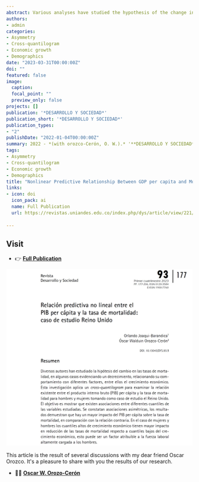```yaml
---
abstract: Various analyses have studied the hypothesis of the change in mortality rates, finding, in some cases, a decrease, which has been associated to different factors, including economic growth. This study applies a cross-quantilogram to study the relationship between GDP per capita and the mortality rate for both men and women, taking the United Kingdom as a case study. The objective is to show that there are associations between different quantiles of the variables studied. It is found that there are asymmetric associations, the results show that there is a greater impact of GDP (Gross domestic product) per capita on the mortality rate, compared to the opposite relationship. In the case of women and men, high quantiles of economic growth have a greater impact on reducing mortality rates compared to low quantiles of economic growth, this may be a factor that can be attributed to the highly loaded labor force for males.
authors:
- admin
categories:
- Asymmetry
- Cross-quantilogram
- Economic growth
- Demographics
date: "2023-03-31T00:00:00Z"
doi: ""
featured: false
image:
  caption: 
  focal_point: ""
  preview_only: false
projects: []
publication: '*DESARROLLO Y SOCIEDAD*'
publication_short: '*DESARROLLO Y SOCIEDAD*'
publication_types:
- "2"
publishDate: "2022-01-04T00:00:00Z"
summary: 2022 - *(with orozco-Cerón, O. W.).* '**DESARROLLO Y SOCIEDAD**'
tags:
- Asymmetry
- Cross-quantilogram
- Economic growth
- Demographics
title: "Nonlinear Predictive Relationship Between GDP per capita and Mortality Rate: UK Case Study"
links:
- icon: doi
  icon_pack: ai
  name: Full Publication
  url: https://revistas.uniandes.edu.co/index.php/dys/article/view/221/8386

---
```




## Visit

- 👉 [**Full Publication**](https://revistas.uniandes.edu.co/index.php/dys/article/view/221/8386)


![image info](./imagen1.jpg)


This article is the result of several discussions with my dear friend Oscar Orozco. It's a pleasure to share with you the results of our research.


- 👨‍🏫 [**Oscar W. Orozo-Cerón**](https://www.linkedin.com/in/oscar-walduin-orozco-cer%C3%B3n-b9a47b77/)


